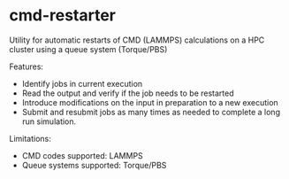 # cmd-restarter

Utility for automatic restarts of CMD (LAMMPS) calculations on a HPC cluster using a queue system (Torque/PBS)

Features:

  * Identify jobs in current execution
  * Read the output and verify if the job needs to be restarted
  * Introduce modifications on the input in preparation to a new execution
  * Submit and resubmit jobs as many times as needed to complete a long run simulation.
  
Limitations:

  * CMD codes supported: LAMMPS
  * Queue systems supported: Torque/PBS
  
